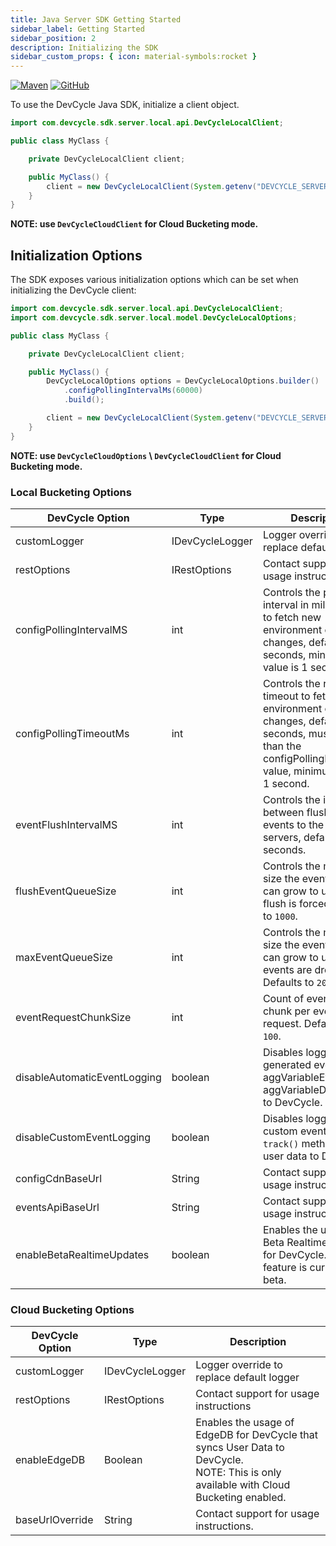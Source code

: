 ```yaml
---
title: Java Server SDK Getting Started
sidebar_label: Getting Started
sidebar_position: 2
description: Initializing the SDK
sidebar_custom_props: { icon: material-symbols:rocket }
---
```


[![Maven](https://badgen.net/maven/v/maven-central/com.devcycle/java-server-sdk)](https://search.maven.org/artifact/com.devcycle/java-server-sdk)
[![GitHub](https://img.shields.io/github/stars/devcyclehq/java-server-sdk.svg?style=social&label=Star&maxAge=2592000)](https://github.com/DevCycleHQ/java-server-sdk)

[//]: # (wizard-initialize-start)

To use the DevCycle Java SDK, initialize a client object.

```java
import com.devcycle.sdk.server.local.api.DevCycleLocalClient;

public class MyClass {

    private DevCycleLocalClient client;

    public MyClass() {
        client = new DevCycleLocalClient(System.getenv("DEVCYCLE_SERVER_SDK_KEY"));
    }
}
```
[//]: # (wizard-initialize-end)


**NOTE: use `DevCycleCloudClient` for Cloud Bucketing mode.**

## Initialization Options

The SDK exposes various initialization options which can be set when initializing the DevCycle client:

```java
import com.devcycle.sdk.server.local.api.DevCycleLocalClient;
import com.devcycle.sdk.server.local.model.DevCycleLocalOptions;

public class MyClass {

    private DevCycleLocalClient client;

    public MyClass() {
        DevCycleLocalOptions options = DevCycleLocalOptions.builder()
            .configPollingIntervalMs(60000)
            .build();

        client = new DevCycleLocalClient(System.getenv("DEVCYCLE_SERVER_SDK_KEY"), options);
    }
}
```

**NOTE: use `DevCycleCloudOptions` \ `DevCycleCloudClient` for Cloud Bucketing mode.**

### Local Bucketing Options

| DevCycle Option              | Type           | Description                                                                                                                                                                  |
|------------------------------|----------------|------------------------------------------------------------------------------------------------------------------------------------------------------------------------------|
| customLogger                 | IDevCycleLogger | Logger override to replace default logger                                                                                                                                    |
| restOptions                  | IRestOptions | Contact support for usage instructions.                                                                                                                                    |
| configPollingIntervalMS      | int         | Controls the polling interval in milliseconds to fetch new environment config changes, defaults to 30 seconds, minimum value is 1 second.                                    |
| configPollingTimeoutMs       | int         | Controls the request timeout to fetch new environment config changes, defaults to 10 seconds, must be less than the configPollingIntervalMS value, minimum value is 1 second. |
| eventFlushIntervalMS         | int         | Controls the interval between flushing events to the DevCycle servers, defaults to 10 seconds.                                                                               |
| flushEventQueueSize          | int         | Controls the maximum size the event queue can grow to until a flush is forced. Defaults to `1000`.                                                                           |
| maxEventQueueSize            | int         | Controls the maximum size the event queue can grow to until events are dropped. Defaults to `2000`.                                                                          |
| eventRequestChunkSize        | int         | Count of events to chunk per event upload request. Defaults to `100`.                                                                          |
| disableAutomaticEventLogging | boolean        | Disables logging of sdk generated events (e.g. aggVariableEvaluated, aggVariableDefaulted) to DevCycle.                                                                      |
| disableCustomEventLogging    | boolean        | Disables logging of custom events, from `track()` method, and user data to DevCycle.                                                                                         |
| configCdnBaseUrl             | String         | Contact support for usage instructions.                                                                                  |
| eventsApiBaseUrl             | String         | Contact support for usage instructions.                                                                                       |
| enableBetaRealtimeUpdates    | boolean        | Enables the usage of Beta Realtime Updates for DevCycle. This feature is currently in beta.                                                                                  |


### Cloud Bucketing Options

| DevCycle Option              | Type           | Description                                                                                                                                                                  |
|------------------------------|----------------|------------------------------------------------------------------------------------------------------------------------------------------------------------------------------|
| customLogger                       | IDevCycleLogger | Logger override to replace default logger                                                                                                                                    |
| restOptions                       | IRestOptions | Contact support for usage instructions                                                                                                                                    |
| enableEdgeDB                 | Boolean        | Enables the usage of EdgeDB for DevCycle that syncs User Data to DevCycle. <br />NOTE: This is only available with Cloud Bucketing enabled.                                          |
| baseUrlOverride                  | String         | Contact support for usage instructions.                                                                                       |
